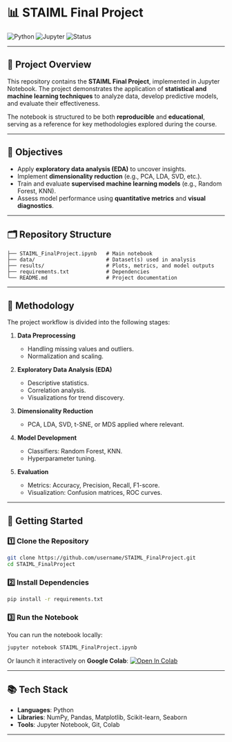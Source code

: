 

# 📊 STAIML Final Project

![Python](https://img.shields.io/badge/Python-3.9-blue?logo=python)
![Jupyter](https://img.shields.io/badge/Jupyter-Notebook-orange?logo=jupyter)
![Status](https://img.shields.io/badge/Status-Completed-success)

---

## 📌 Project Overview

This repository contains the **STAIML Final Project**, implemented in Jupyter Notebook. The project demonstrates the application of **statistical and machine learning techniques** to analyze data, develop predictive models, and evaluate their effectiveness.

The notebook is structured to be both **reproducible** and **educational**, serving as a reference for key methodologies explored during the course.

---

## 🎯 Objectives

* Apply **exploratory data analysis (EDA)** to uncover insights.
* Implement **dimensionality reduction** (e.g., PCA, LDA, SVD, etc.).
* Train and evaluate **supervised machine learning models** (e.g., Random Forest, KNN).
* Assess model performance using **quantitative metrics** and **visual diagnostics**.

---

## 🗂️ Repository Structure

```
├── STAIML_FinalProject.ipynb   # Main notebook
├── data/                       # Dataset(s) used in analysis
├── results/                    # Plots, metrics, and model outputs
├── requirements.txt            # Dependencies
└── README.md                   # Project documentation
```

---

## 🔬 Methodology

The project workflow is divided into the following stages:

1. **Data Preprocessing**

   * Handling missing values and outliers.
   * Normalization and scaling.

2. **Exploratory Data Analysis (EDA)**

   * Descriptive statistics.
   * Correlation analysis.
   * Visualizations for trend discovery.

3. **Dimensionality Reduction**

   * PCA, LDA, SVD, t-SNE, or MDS applied where relevant.

4. **Model Development**

   * Classifiers: Random Forest, KNN.
   * Hyperparameter tuning.

5. **Evaluation**

   * Metrics: Accuracy, Precision, Recall, F1-score.
   * Visualization: Confusion matrices, ROC curves.

---

## 🚀 Getting Started

### 1️⃣ Clone the Repository

```bash
git clone https://github.com/username/STAIML_FinalProject.git
cd STAIML_FinalProject
```

### 2️⃣ Install Dependencies

```bash
pip install -r requirements.txt
```

### 3️⃣ Run the Notebook

You can run the notebook locally:

```bash
jupyter notebook STAIML_FinalProject.ipynb
```

Or launch it interactively on **Google Colab**:
[![Open In Colab](https://colab.research.google.com/assets/colab-badge.svg)](https://colab.research.google.com/github/username/STAIML_FinalProject/blob/main/STAIML_FinalProject.ipynb)

---


## 📚 Tech Stack

* **Languages**: Python
* **Libraries**: NumPy, Pandas, Matplotlib, Scikit-learn, Seaborn
* **Tools**: Jupyter Notebook, Git, Colab

---
